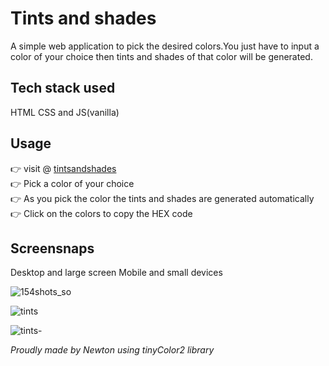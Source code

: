 # Tints and shades 
A simple web application to pick the desired colors.You just have to input a color of your choice then tints and shades of that color will be generated.

## Tech stack used
HTML CSS and JS(vanilla)

## Usage
👉 visit @ [tintsandshades](https://tintsandshades.vercel.app/)  
👉 Pick a color of your choice   
👉 As you pick the color the tints and shades are generated automatically  
👉 Click on the colors to copy the HEX code  

## Screensnaps
Desktop and large screen Mobile and small devices

<div align="top">  
  
![154shots_so](https://github.com/Newton-Nganga/tints-and-shades/assets/93589514/72ba6cad-d276-4802-8610-39a11fe0d207)

![tints](https://github.com/Newton-Nganga/tints-and-shades/assets/93589514/b722a064-e527-49f2-aee4-090ac2965d98)
  
![tints-](https://github.com/Newton-Nganga/tints-and-shades/assets/93589514/a5d8add9-f03d-4408-b539-516a6d28283c)
</div>

<i>Proudly made by Newton using tinyColor2 library</i>
